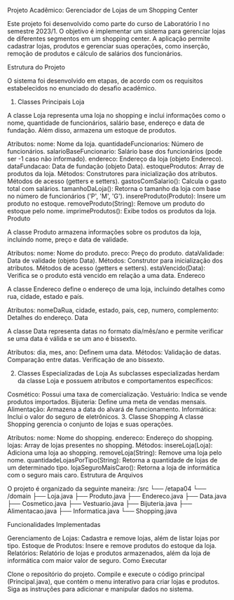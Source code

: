 Projeto Acadêmico: Gerenciador de Lojas de um Shopping Center

Este projeto foi desenvolvido como parte do curso de Laboratório I no semestre 2023/1. O objetivo é implementar um sistema para gerenciar lojas de diferentes 
segmentos em um shopping center. A aplicação permite cadastrar lojas, produtos e gerenciar suas operações, como inserção, remoção de produtos e cálculo de salários dos 
funcionários.

Estrutura do Projeto

O sistema foi desenvolvido em etapas, de acordo com os requisitos estabelecidos no enunciado do desafio acadêmico.

1. Classes Principais
Loja

A classe Loja representa uma loja no shopping e inclui informações como o nome, quantidade de funcionários, salário base, endereço e data de fundação. 
Além disso, armazena um estoque de produtos.

Atributos:
nome: Nome da loja.
quantidadeFuncionarios: Número de funcionários.
salarioBaseFuncionario: Salário base dos funcionários (pode ser -1 caso não informado).
endereco: Endereço da loja (objeto Endereco).
dataFundacao: Data de fundação (objeto Data).
estoqueProdutos: Array de produtos da loja.
Métodos:
Construtores para inicialização dos atributos.
Métodos de acesso (getters e setters).
gastosComSalario(): Calcula o gasto total com salários.
tamanhoDaLoja(): Retorna o tamanho da loja com base no número de funcionários ('P', 'M', 'G').
insereProduto(Produto): Insere um produto no estoque.
removeProduto(String): Remove um produto do estoque pelo nome.
imprimeProdutos(): Exibe todos os produtos da loja.
Produto

A classe Produto armazena informações sobre os produtos da loja, incluindo nome, preço e data de validade.

Atributos:
nome: Nome do produto.
preco: Preço do produto.
dataValidade: Data de validade (objeto Data).
Métodos:
Construtor para inicialização dos atributos.
Métodos de acesso (getters e setters).
estaVencido(Data): Verifica se o produto está vencido em relação a uma data.
Endereco

A classe Endereco define o endereço de uma loja, incluindo detalhes como rua, cidade, estado e país.

Atributos:
nomeDaRua, cidade, estado, pais, cep, numero, complemento: Detalhes do endereço.
Data

A classe Data representa datas no formato dia/mês/ano e permite verificar se uma data é válida e se um ano é bissexto.

Atributos:
dia, mes, ano: Definem uma data.
Métodos:
Validação de datas.
Comparação entre datas.
Verificação de ano bissexto.

2. Classes Especializadas de Loja
As subclasses especializadas herdam da classe Loja e possuem atributos e comportamentos específicos:

Cosmético: Possui uma taxa de comercialização.
Vestuário: Indica se vende produtos importados.
Bijuteria: Define uma meta de vendas mensais.
Alimentação: Armazena a data do alvará de funcionamento.
Informática: Inclui o valor do seguro de eletrônicos.
3. Classe Shopping
A classe Shopping gerencia o conjunto de lojas e suas operações.

Atributos:
nome: Nome do shopping.
endereco: Endereço do shopping.
lojas: Array de lojas presentes no shopping.
Métodos:
insereLoja(Loja): Adiciona uma loja ao shopping.
removeLoja(String): Remove uma loja pelo nome.
quantidadeLojasPorTipo(String): Retorna a quantidade de lojas de um determinado tipo.
lojaSeguroMaisCaro(): Retorna a loja de informática com o seguro mais caro.
Estrutura de Arquivos

O projeto é organizado da seguinte maneira:
/src
  └── /etapa04
      └── /domain
          ├── Loja.java
          ├── Produto.java
          ├── Endereco.java
          ├── Data.java
          ├── Cosmetico.java
          ├── Vestuario.java
          ├── Bijuteria.java
          ├── Alimentacao.java
          ├── Informatica.java
          └── Shopping.java

Funcionalidades Implementadas

Gerenciamento de Lojas: Cadastra e remove lojas, além de listar lojas por tipo.
Estoque de Produtos: Insere e remove produtos do estoque da loja.
Relatórios: Relatório de lojas e produtos armazenados, além da loja de informática com maior valor de seguro.
Como Executar

Clone o repositório do projeto.
Compile e execute o código principal (Principal.java), que contém o menu interativo para criar lojas e produtos.
Siga as instruções para adicionar e manipular dados no sistema.
